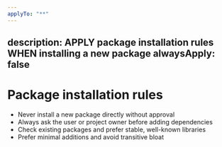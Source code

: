 ```yaml
---
applyTo: "**"
---
```


description: APPLY package installation rules WHEN installing a new package
alwaysApply: false
---

# Package installation rules

- Never install a new package directly without approval
- Always ask the user or project owner before adding dependencies
- Check existing packages and prefer stable, well-known libraries
- Prefer minimal additions and avoid transitive bloat
